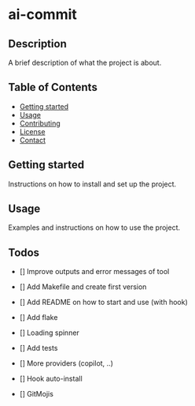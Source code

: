 # ai-commit

## Description
A brief description of what the project is about.

## Table of Contents
- [Getting started](#getting-started)
- [Usage](#usage)
- [Contributing](#contributing)
- [License](#license)
- [Contact](#contact)

## Getting started
Instructions on how to install and set up the project.

## Usage
Examples and instructions on how to use the project.

## Todos

* [] Improve outputs and error messages of tool
* [] Add Makefile and create first version
* [] Add README on how to start and use (with hook)
* [] Add flake
* [] Loading spinner
* [] Add tests

* [] More providers (copilot, ..)
* [] Hook auto-install
* [] GitMojis
